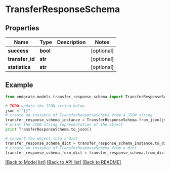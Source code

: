 # TransferResponseSchema


## Properties

Name | Type | Description | Notes
------------ | ------------- | ------------- | -------------
**success** | **bool** |  | [optional] 
**transfer_id** | **str** |  | [optional] 
**statistics** | **str** |  | [optional] 

## Example

```python
from endgrate.models.transfer_response_schema import TransferResponseSchema

# TODO update the JSON string below
json = "{}"
# create an instance of TransferResponseSchema from a JSON string
transfer_response_schema_instance = TransferResponseSchema.from_json(json)
# print the JSON string representation of the object
print TransferResponseSchema.to_json()

# convert the object into a dict
transfer_response_schema_dict = transfer_response_schema_instance.to_dict()
# create an instance of TransferResponseSchema from a dict
transfer_response_schema_form_dict = transfer_response_schema.from_dict(transfer_response_schema_dict)
```
[[Back to Model list]](../README.md#documentation-for-models) [[Back to API list]](../README.md#documentation-for-api-endpoints) [[Back to README]](../README.md)


